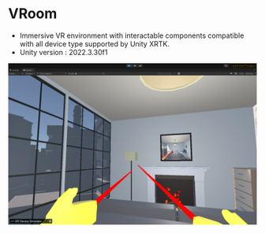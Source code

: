 # VRoom
- Immersive VR environment with interactable components compatible with all device type supported by Unity XRTK.
- Unity version : 2022.3.30f1  
  
![Screenshot](https://github.com/Nilzfar/VRoom/blob/main/App/Capture.PNG)
